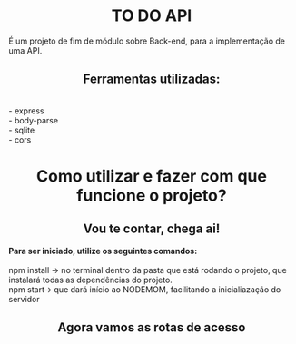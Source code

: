 <h1 align="center"><b>TO DO API</b></h1>

<p>É um projeto de fim de módulo sobre Back-end, para a implementação de uma API.</p>

<h2 align="center">Ferramentas utilizadas:</h2><br>
- express<br>
- body-parse<br>
- sqlite<br>
- cors<br>

<h1 align="center">Como utilizar e fazer com que funcione o projeto?</h1>
<h2 align="center">Vou te contar, chega ai! </h2>

<p><b>Para ser iniciado, utilize os seguintes comandos: </b><br>
<br>npm install -> no terminal dentro da pasta que está rodando o projeto, que instalará todas as dependências do projeto.
<br>npm start-> que dará início ao NODEMOM, facilitando a inicialiazação do servidor</p>

<h2 align="center">Agora vamos as rotas de acesso</h2>

<p></p>
